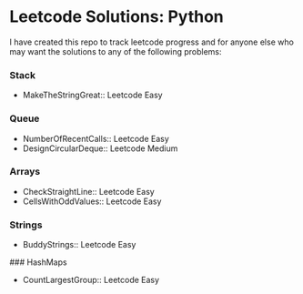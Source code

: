 # Leetcode Solutions: Python

I have created this repo to track leetcode progress and for anyone else who 
may want the solutions to any of the following problems:

### Stack

- MakeTheStringGreat:: Leetcode Easy


### Queue

- NumberOfRecentCalls:: Leetcode Easy
- DesignCircularDeque:: Leetcode Medium

### Arrays

- CheckStraightLine:: Leetcode Easy
- CellsWithOddValues:: Leetcode Easy

### Strings

- BuddyStrings:: Leetcode Easy

### HashMaps

- CountLargestGroup:: Leetcode Easy
